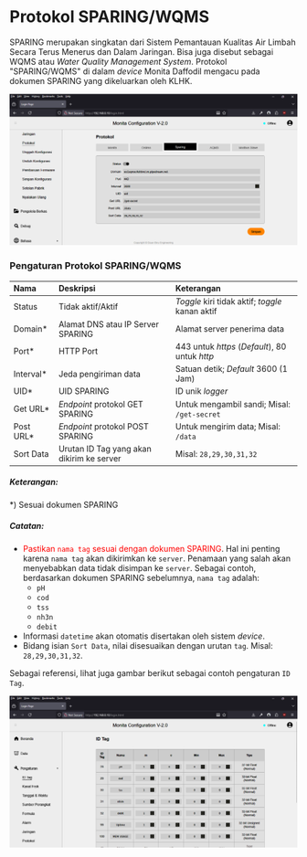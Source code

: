 # Protokol SPARING/WQMS

SPARING merupakan singkatan dari Sistem Pemantauan Kualitas Air Limbah Secara Terus Menerus dan Dalam Jaringan. Bisa juga disebut sebagai WQMS atau _Water Quality Management System_. Protokol "SPARING/WQMS" di dalam _device_ Monita Daffodil mengacu pada dokumen SPARING yang dikeluarkan oleh KLHK.

![protokol_wqms](../../assets/images/protokol_wqms.png "Protokol SPARING/WQMS")

### Pengaturan Protokol SPARING/WQMS

| Nama      | Deskripsi                                 | Keterangan                                      |
| :-------- | :---------------------------------------- | :---------------------------------------------- |
| Status    | Tidak aktif/Aktif                         | _Toggle_ kiri tidak aktif; _toggle_ kanan aktif |
| Domain*   | Alamat DNS atau IP Server SPARING         | Alamat server penerima data                     |
| Port*     | HTTP Port                                 | 443 untuk *https* (_Default_), 80 untuk *http*  |
| Interval* | Jeda pengiriman data                      | Satuan detik; _Default_ 3600 (1 Jam)            |
| UID*      | UID SPARING                               | ID unik _logger_                                |
| Get URL*  | _Endpoint_ protokol GET SPARING           | Untuk mengambil sandi; Misal: `/get-secret`     |
| Post URL* | _Endpoint_ protokol POST SPARING          | Untuk mengirim data; Misal: `/data`             |
| Sort Data | Urutan ID Tag yang akan dikirim ke server | Misal: `28,29,30,31,32`                         |

##### Keterangan:
*) Sesuai dokumen SPARING

##### Catatan:

- <span style="color:red">Pastikan `nama tag` sesuai dengan dokumen SPARING</span>. Hal ini penting karena `nama tag` akan dikirimkan ke `server`. Penamaan yang salah akan menyebabkan data tidak disimpan ke `server`. Sebagai contoh, berdasarkan dokumen SPARING sebelumnya, `nama tag` adalah:
  - `pH`
  - `cod`
  - `tss`
  - `nh3n`
  - `debit`
- Informasi `datetime` akan otomatis disertakan oleh sistem _device_.
- Bidang isian `Sort Data`, nilai disesuaikan dengan urutan `tag`. Misal: `28,29,30,31,32`.

Sebagai referensi, lihat juga gambar berikut sebagai contoh pengaturan `ID Tag`.

![id_tag](../../assets/images/id_tag.png "ID Tag")
